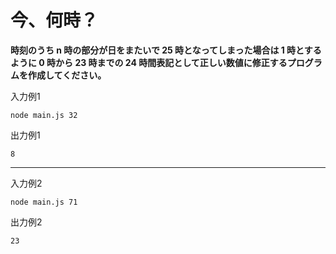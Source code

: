 # 今、何時？

**時刻のうち n 時の部分が日をまたいで 25 時となってしまった場合は 1 時とするように 0 時から 23 時までの 24 時間表記として正しい数値に修正するプログラムを作成してください。**

入力例1
```
node main.js 32
```
出力例1
```
8
```
---
入力例2
```
node main.js 71
```
出力例2
```
23
```